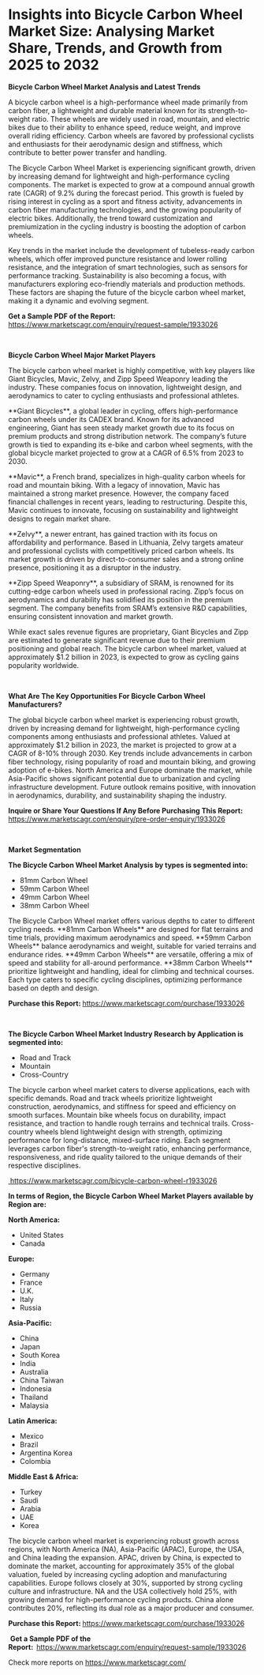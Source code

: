 <p><h1>Insights into Bicycle Carbon Wheel Market Size: Analysing Market Share, Trends, and Growth from 2025 to 2032</h1></p><p><strong>Bicycle Carbon Wheel Market Analysis and Latest Trends</strong></p>
<p><p>A bicycle carbon wheel is a high-performance wheel made primarily from carbon fiber, a lightweight and durable material known for its strength-to-weight ratio. These wheels are widely used in road, mountain, and electric bikes due to their ability to enhance speed, reduce weight, and improve overall riding efficiency. Carbon wheels are favored by professional cyclists and enthusiasts for their aerodynamic design and stiffness, which contribute to better power transfer and handling.</p><p>The Bicycle Carbon Wheel Market is experiencing significant growth, driven by increasing demand for lightweight and high-performance cycling components. The market is expected to grow at a compound annual growth rate (CAGR) of 9.2% during the forecast period. This growth is fueled by rising interest in cycling as a sport and fitness activity, advancements in carbon fiber manufacturing technologies, and the growing popularity of electric bikes. Additionally, the trend toward customization and premiumization in the cycling industry is boosting the adoption of carbon wheels.</p><p>Key trends in the market include the development of tubeless-ready carbon wheels, which offer improved puncture resistance and lower rolling resistance, and the integration of smart technologies, such as sensors for performance tracking. Sustainability is also becoming a focus, with manufacturers exploring eco-friendly materials and production methods. These factors are shaping the future of the bicycle carbon wheel market, making it a dynamic and evolving segment.</p></p>
<p><strong>Get a Sample PDF of the Report:&nbsp;</strong> <a href="https://www.marketscagr.com/enquiry/request-sample/1933026?utm_campaign=1097&utm_medium=2&utm_source=Github&utm_content=ia&utm_term=22012025&utm_id=bicycle-carbon-wheel">https://www.marketscagr.com/enquiry/request-sample/1933026</a></p>
<p>&nbsp;</p>
<p><strong>Bicycle Carbon Wheel Major Market Players</strong></p>
<p><p>The bicycle carbon wheel market is highly competitive, with key players like Giant Bicycles, Mavic, Zelvy, and Zipp Speed Weaponry leading the industry. These companies focus on innovation, lightweight design, and aerodynamics to cater to cycling enthusiasts and professional athletes.</p><p>**Giant Bicycles**, a global leader in cycling, offers high-performance carbon wheels under its CADEX brand. Known for its advanced engineering, Giant has seen steady market growth due to its focus on premium products and strong distribution network. The company’s future growth is tied to expanding its e-bike and carbon wheel segments, with the global bicycle market projected to grow at a CAGR of 6.5% from 2023 to 2030.</p><p>**Mavic**, a French brand, specializes in high-quality carbon wheels for road and mountain biking. With a legacy of innovation, Mavic has maintained a strong market presence. However, the company faced financial challenges in recent years, leading to restructuring. Despite this, Mavic continues to innovate, focusing on sustainability and lightweight designs to regain market share.</p><p>**Zelvy**, a newer entrant, has gained traction with its focus on affordability and performance. Based in Lithuania, Zelvy targets amateur and professional cyclists with competitively priced carbon wheels. Its market growth is driven by direct-to-consumer sales and a strong online presence, positioning it as a disruptor in the industry.</p><p>**Zipp Speed Weaponry**, a subsidiary of SRAM, is renowned for its cutting-edge carbon wheels used in professional racing. Zipp’s focus on aerodynamics and durability has solidified its position in the premium segment. The company benefits from SRAM’s extensive R&D capabilities, ensuring consistent innovation and market growth.</p><p>While exact sales revenue figures are proprietary, Giant Bicycles and Zipp are estimated to generate significant revenue due to their premium positioning and global reach. The bicycle carbon wheel market, valued at approximately $1.2 billion in 2023, is expected to grow as cycling gains popularity worldwide.</p></p>
<p>&nbsp;</p>
<p><strong>What Are The Key Opportunities For Bicycle Carbon Wheel Manufacturers?</strong></p>
<p><p>The global bicycle carbon wheel market is experiencing robust growth, driven by increasing demand for lightweight, high-performance cycling components among enthusiasts and professional athletes. Valued at approximately $1.2 billion in 2023, the market is projected to grow at a CAGR of 8-10% through 2030. Key trends include advancements in carbon fiber technology, rising popularity of road and mountain biking, and growing adoption of e-bikes. North America and Europe dominate the market, while Asia-Pacific shows significant potential due to urbanization and cycling infrastructure development. Future outlook remains positive, with innovation in aerodynamics, durability, and sustainability shaping the industry.</p></p>
<p><strong>Inquire or Share Your Questions If Any Before Purchasing This Report:</strong> <a href="https://www.marketscagr.com/enquiry/pre-order-enquiry/1933026?utm_campaign=1097&utm_medium=2&utm_source=Github&utm_content=ia&utm_term=22012025&utm_id=bicycle-carbon-wheel">https://www.marketscagr.com/enquiry/pre-order-enquiry/1933026</a></p>
<p>&nbsp;</p>
<p><strong>Market Segmentation</strong></p>
<p><strong>The Bicycle Carbon Wheel Market Analysis by types is segmented into:</strong></p>
<p><ul><li>81mm Carbon Wheel</li><li>59mm Carbon Wheel</li><li>49mm Carbon Wheel</li><li>38mm Carbon Wheel</li></ul></p>
<p><p>The Bicycle Carbon Wheel market offers various depths to cater to different cycling needs. **81mm Carbon Wheels** are designed for flat terrains and time trials, providing maximum aerodynamics and speed. **59mm Carbon Wheels** balance aerodynamics and weight, suitable for varied terrains and endurance rides. **49mm Carbon Wheels** are versatile, offering a mix of speed and stability for all-around performance. **38mm Carbon Wheels** prioritize lightweight and handling, ideal for climbing and technical courses. Each type caters to specific cycling disciplines, optimizing performance based on depth and design.</p></p>
<p><strong>Purchase this Report:&nbsp;</strong><a href="https://www.marketscagr.com/purchase/1933026?utm_campaign=1097&utm_medium=2&utm_source=Github&utm_content=ia&utm_term=22012025&utm_id=bicycle-carbon-wheel">https://www.marketscagr.com/purchase/1933026</a></p>
<p>&nbsp;</p>
<p><strong>The Bicycle Carbon Wheel Market Industry Research by Application is segmented into:</strong></p>
<p><ul><li>Road and Track</li><li>Mountain</li><li>Cross-Country</li></ul></p>
<p><p>The bicycle carbon wheel market caters to diverse applications, each with specific demands. Road and track wheels prioritize lightweight construction, aerodynamics, and stiffness for speed and efficiency on smooth surfaces. Mountain bike wheels focus on durability, impact resistance, and traction to handle rough terrains and technical trails. Cross-country wheels blend lightweight design with strength, optimizing performance for long-distance, mixed-surface riding. Each segment leverages carbon fiber's strength-to-weight ratio, enhancing performance, responsiveness, and ride quality tailored to the unique demands of their respective disciplines.</p></p>
<p><a href="https://www.marketscagr.com/bicycle-carbon-wheel-r1933026?utm_campaign=1097&utm_medium=2&utm_source=Github&utm_content=ia&utm_term=22012025&utm_id=bicycle-carbon-wheel">&nbsp;https://www.marketscagr.com/bicycle-carbon-wheel-r1933026</a></p>
<p><strong>In terms of Region, the Bicycle Carbon Wheel Market Players available by Region are:</strong></p>
<p>
    <p> <strong> North America: </strong>
        <ul>
            <li>United States</li>
            <li>Canada</li>
        </ul>
        </p> 
    <p> <strong> Europe: </strong>
        <ul>
            <li>Germany</li>
            <li>France</li>
            <li>U.K.</li>
            <li>Italy</li>
            <li>Russia</li>
        </ul>
        </p> 
    <p> <strong> Asia-Pacific: </strong>
        <ul>
            <li>China</li>
            <li>Japan</li>
            <li>South Korea</li>
            <li>India</li>
            <li>Australia</li>
            <li>China Taiwan</li>
            <li>Indonesia</li>
            <li>Thailand</li>
            <li>Malaysia</li>
        </ul>
        </p> 
    <p> <strong> Latin America: </strong>
        <ul>
            <li>Mexico</li>
            <li>Brazil</li>
            <li>Argentina Korea</li>
            <li>Colombia</li>
        </ul>
        </p> 
    <p> <strong> Middle East & Africa: </strong>
        <ul>
            <li>Turkey</li>
            <li>Saudi</li>
            <li>Arabia</li>
            <li>UAE</li>
            <li>Korea</li>
        </ul>
    </p>
    </p>
<p><p>The bicycle carbon wheel market is experiencing robust growth across regions, with North America (NA), Asia-Pacific (APAC), Europe, the USA, and China leading the expansion. APAC, driven by China, is expected to dominate the market, accounting for approximately 35% of the global valuation, fueled by increasing cycling adoption and manufacturing capabilities. Europe follows closely at 30%, supported by strong cycling culture and infrastructure. NA and the USA collectively hold 25%, with growing demand for high-performance cycling products. China alone contributes 20%, reflecting its dual role as a major producer and consumer.</p></p>
<p><strong>Purchase this Report: </strong><a href="https://www.marketscagr.com/purchase/1933026?utm_campaign=1097&utm_medium=2&utm_source=Github&utm_content=ia&utm_term=22012025&utm_id=bicycle-carbon-wheel">https://www.marketscagr.com/purchase/1933026</a></p>
<p>&nbsp;<strong>Get a Sample PDF of the Report:&nbsp;&nbsp;</strong><a href="https://www.marketscagr.com/enquiry/request-sample/1933026?utm_campaign=1097&utm_medium=2&utm_source=Github&utm_content=ia&utm_term=22012025&utm_id=bicycle-carbon-wheel">https://www.marketscagr.com/enquiry/request-sample/1933026</a></p>
<p><strong></strong></p>
<p>Check more reports on <a href="https://www.marketscagr.com/?utm_campaign=1097&utm_medium=2&utm_source=Github&utm_content=ia&utm_term=22012025&utm_id=bicycle-carbon-wheel">https://www.marketscagr.com/</a></p>